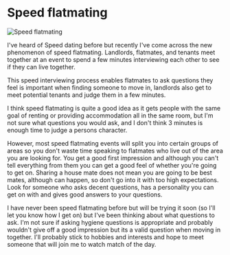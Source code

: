 Speed flatmating
================
![Speed flatmating](/media/images/speed-flatmating.jpg)


I've heard of Speed dating before but recently I've come across the new
phenomenon of speed flatmating. Landlords, flatmates, and tenants meet together
at an event to spend a few minutes interviewing each other to see if they can
live together.


This speed interviewing process enables flatmates to ask questions they feel is
important when finding someone to move in, landlords also get to meet potential
tenants and judge them in a few minutes.


I think speed flatmating is quite a good idea as it gets people with the same
goal of renting or providing accommodation all in the same room, but I'm not
sure what questions you would ask, and I don't think 3 minutes is enough time to
judge a persons character.


However, most speed flatmating events will split you into certain groups of
areas so you don't waste time speaking to flatmates who live out of the area you
are looking for. You get a good first impression and although you can't tell
everything from them you can get a good feel of whether you're going to get on.
Sharing a house mate does not mean you are going to be best mates, although can
happen, so don't go into it with too high expectations. Look for someone who
asks decent questions, has a personality you can get on with and gives good
answers to your questions.


I have never been speed flatmating before but will be trying it soon (so I'll
let you know how I get on) but I've been thinking about what questions to ask.
I'm not sure if asking hygiene questions is appropriate and probably wouldn't
give off a good impression but its a valid question when moving in together.
I'll probably stick to hobbies and interests and hope to meet someone that will
join me to watch match of the day.

